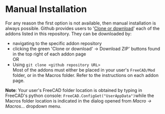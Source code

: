
# Manual Installation

For any reason the first option is not available, then manual installation is always possible. Github provides users to '[Clone or download](https://help.github.com/en/github/creating-cloning-and-archiving-repositories/cloning-a-repository)' each of the addons listed in this repository. They can be downloaded by:
* navigating to the specific addon repository 
* clicking the green 'Clone or download' → Download ZIP' buttons found in the top right of each addon page  
OR
* Using `git clone <github repository URL>`  
Most of the addons must either be placed in your user's `FreeCAD/Mod` folder, or in the Macros folder. Refer to the instructions on each addon page. 

**Note**: Your user's FreeCAD folder location is obtained by typing in FreeCAD's python console: `FreeCAD.ConfigGet("UserAppData")`while the Macros folder location is indicated in the dialog opened from *Macro -> Macros...* dropdown menu.